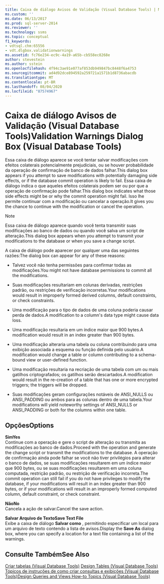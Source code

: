 ```yaml
---
title: Caixa de diálogo Avisos de Validação (Visual Database Tools) | Microsoft Docs
ms.custom: ''
ms.date: 06/13/2017
ms.prod: sql-server-2014
ms.reviewer: ''
ms.technology: ssms
ms.topic: conceptual
f1_keywords:
- vdtsql.chm:65556
- vdt.dlgbox.validationwarnings
ms.assetid: fc76e234-ec9c-4a19-a65b-cb558ec8268e
author: stevestein
ms.author: sstein
ms.openlocfilehash: 4f94c3ae91e077af853db949847bc8448f6a4753
ms.sourcegitcommit: ad4d92dce894592a259721a1571b1d8736abacdb
ms.translationtype: MT
ms.contentlocale: pt-BR
ms.lasthandoff: 08/04/2020
ms.locfileid: "87574967"
---
```

# <a name="validation-warnings-dialog-box-visual-database-tools"></a><span data-ttu-id="21ed5-102">Caixa de diálogo Avisos de Validação (Visual Database Tools)</span><span class="sxs-lookup"><span data-stu-id="21ed5-102">Validation Warnings Dialog Box (Visual Database Tools)</span></span>
  <span data-ttu-id="21ed5-103">Essa caixa de diálogo aparece se você tentar salvar modificações com efeitos colaterais potencialmente prejudiciais, ou se houver probabilidade da operação de confirmação de banco de dados falhar.</span><span class="sxs-lookup"><span data-stu-id="21ed5-103">This dialog box appears if you attempt to save modifications with potentially damaging side effects, or if the database commit operation is likely to fail.</span></span> <span data-ttu-id="21ed5-104">Essa caixa de diálogo indica o que aqueles efeitos colaterais podem ser ou por que a operação de confirmação pode falhar.</span><span class="sxs-lookup"><span data-stu-id="21ed5-104">This dialog box indicates what those side effects might be or why the commit operation might fail.</span></span> <span data-ttu-id="21ed5-105">Isso lhe permite continuar com a modificação ou cancelar a operação.</span><span class="sxs-lookup"><span data-stu-id="21ed5-105">It gives you the chance to continue with the modification or cancel the operation.</span></span>  
  
> [!NOTE]  
>  <span data-ttu-id="21ed5-106">Essa caixa de diálogo aparece quando você tenta transmitir suas modificações ao banco de dados ou quando você salva um script de alteração.</span><span class="sxs-lookup"><span data-stu-id="21ed5-106">This dialog box appears when you attempt to transmit your modifications to the database or when you save a change script.</span></span>  
  
 <span data-ttu-id="21ed5-107">A caixa de diálogo pode aparecer por qualquer uma das seguintes razões:</span><span class="sxs-lookup"><span data-stu-id="21ed5-107">The dialog box can appear for any of these reasons:</span></span>  
  
-   <span data-ttu-id="21ed5-108">Talvez você não tenha permissões para confirmar todas as modificações.</span><span class="sxs-lookup"><span data-stu-id="21ed5-108">You might not have database permissions to commit all the modifications.</span></span>  
  
-   <span data-ttu-id="21ed5-109">Suas modificações resultariam em colunas derivadas, restrições padrão, ou restrições de verificação incorretas.</span><span class="sxs-lookup"><span data-stu-id="21ed5-109">Your modifications would result in improperly formed derived columns, default constraints, or check constraints.</span></span>  
  
-   <span data-ttu-id="21ed5-110">Uma modificação para o tipo de dados de uma coluna poderia causar perda de dados.</span><span class="sxs-lookup"><span data-stu-id="21ed5-110">A modification to a column's data type might cause data loss.</span></span>  
  
-   <span data-ttu-id="21ed5-111">Uma modificação resultaria em um índice maior que 900 bytes.</span><span class="sxs-lookup"><span data-stu-id="21ed5-111">A modification would result in an index greater than 900 bytes.</span></span>  
  
-   <span data-ttu-id="21ed5-112">Uma modificação alteraria uma tabela ou coluna contribuindo para uma exibição associada a esquema ou função definida pelo usuário.</span><span class="sxs-lookup"><span data-stu-id="21ed5-112">A modification would change a table or column contributing to a schema-bound view or user-defined function.</span></span>  
  
-   <span data-ttu-id="21ed5-113">Uma modificação resultaria na recriação de uma tabela com um ou mais gatilhos criptografados; os gatilhos serão descartados.</span><span class="sxs-lookup"><span data-stu-id="21ed5-113">A modification would result in the re-creation of a table that has one or more encrypted triggers; the triggers will be dropped.</span></span>  
  
-   <span data-ttu-id="21ed5-114">Suas modificações geram configurações notáveis de ANSI_NULLS ou ANSI_PADDING ou ambos para as colunas dentro de uma tabela.</span><span class="sxs-lookup"><span data-stu-id="21ed5-114">Your modifications will yield noteworthy settings of ANSI_NULLS or ANSI_PADDING or both for the columns within one table.</span></span>  
  
## <a name="options"></a><span data-ttu-id="21ed5-115">Opções</span><span class="sxs-lookup"><span data-stu-id="21ed5-115">Options</span></span>  
 <span data-ttu-id="21ed5-116">**Sim**</span><span class="sxs-lookup"><span data-stu-id="21ed5-116">**Yes**</span></span>  
 <span data-ttu-id="21ed5-117">Continue com a operação e gere o script de alteração ou transmita as modificações ao banco de dados.</span><span class="sxs-lookup"><span data-stu-id="21ed5-117">Proceed with the operation and generate the change script or transmit the modifications to the database.</span></span> <span data-ttu-id="21ed5-118">A operação de confirmação ainda pode falhar se você não tiver privilégios para alterar o banco de dados, se suas modificações resultarem em um índice maior que 900 bytes, ou se suas modificações resultarem em uma coluna computada, restrição padrão, ou restrição de verificação incorreta.</span><span class="sxs-lookup"><span data-stu-id="21ed5-118">The commit operation can still fail if you do not have privileges to modify the database, if your modifications will result in an index greater than 900 bytes, or if your modifications will result in an improperly formed computed column, default constraint, or check constraint.</span></span>  
  
 <span data-ttu-id="21ed5-119">**Não**</span><span class="sxs-lookup"><span data-stu-id="21ed5-119">**No**</span></span>  
 <span data-ttu-id="21ed5-120">Cancela a ação de salvar.</span><span class="sxs-lookup"><span data-stu-id="21ed5-120">Cancel the save action.</span></span>  
  
 <span data-ttu-id="21ed5-121">**Salvar Arquivo de Texto**</span><span class="sxs-lookup"><span data-stu-id="21ed5-121">**Save Text File**</span></span>  
 <span data-ttu-id="21ed5-122">Exibe a caixa de diálogo **Salvar como** , permitindo especificar um local para um arquivo de texto contendo a lista de avisos.</span><span class="sxs-lookup"><span data-stu-id="21ed5-122">Display the **Save As** dialog box, where you can specify a location for a text file containing a list of the warnings.</span></span>  
  
## <a name="see-also"></a><span data-ttu-id="21ed5-123">Consulte Também</span><span class="sxs-lookup"><span data-stu-id="21ed5-123">See Also</span></span>  
 <span data-ttu-id="21ed5-124">[Criar tabelas &#40;Visual Database Tools&#41;](visual-database-tools.md) </span><span class="sxs-lookup"><span data-stu-id="21ed5-124">[Design Tables &#40;Visual Database Tools&#41;](visual-database-tools.md) </span></span>  
 [<span data-ttu-id="21ed5-125">Tópicos de instruções de como criar consultas e exibições &#40;Visual Database Tools&#41;</span><span class="sxs-lookup"><span data-stu-id="21ed5-125">Design Queries and Views How-to Topics &#40;Visual Database Tools&#41;</span></span>](design-queries-and-views-how-to-topics-visual-database-tools.md)  
  
  
